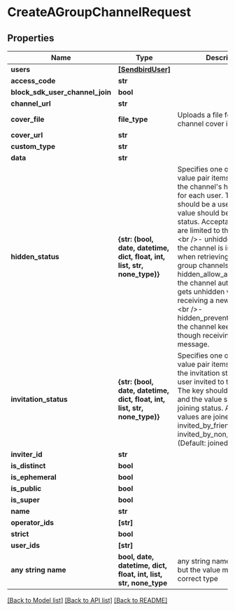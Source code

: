 # CreateAGroupChannelRequest


## Properties
Name | Type | Description | Notes
------------ | ------------- | ------------- | -------------
**users** | [**[SendbirdUser]**](SendbirdUser.md) |  | 
**access_code** | **str** |  | [optional] 
**block_sdk_user_channel_join** | **bool** |  | [optional] 
**channel_url** | **str** |  | [optional] 
**cover_file** | **file_type** | Uploads a file for the channel cover image. | [optional] 
**cover_url** | **str** |  | [optional] 
**custom_type** | **str** |  | [optional] 
**data** | **str** |  | [optional] 
**hidden_status** | **{str: (bool, date, datetime, dict, float, int, list, str, none_type)}** | Specifies one or more key-value pair items which set the channel&#39;s hidden status for each user. The key should be a user_id and the value should be their hidden status. Acceptable values are limited to the following:&lt;br /&gt;- unhidden (default): the channel is included in when retrieving a list of group channels.&lt;br /&gt;- hidden_allow_auto_unhide: the channel automatically gets unhidden when receiving a new message.&lt;br /&gt;- hidden_prevent_auto_unhide: the channel keeps hidden though receiving a new message. | [optional] 
**invitation_status** | **{str: (bool, date, datetime, dict, float, int, list, str, none_type)}** | Specifies one or more key-value pair items which set the invitation status of each user invited to the channel. The key should be a user_id and the value should be their joining status. Acceptable values are joined, invited_by_friend, and invited_by_non_friend. (Default: joined) | [optional] 
**inviter_id** | **str** |  | [optional] 
**is_distinct** | **bool** |  | [optional] 
**is_ephemeral** | **bool** |  | [optional] 
**is_public** | **bool** |  | [optional] 
**is_super** | **bool** |  | [optional] 
**name** | **str** |  | [optional] 
**operator_ids** | **[str]** |  | [optional] 
**strict** | **bool** |  | [optional] 
**user_ids** | **[str]** |  | [optional] 
**any string name** | **bool, date, datetime, dict, float, int, list, str, none_type** | any string name can be used but the value must be the correct type | [optional]

[[Back to Model list]](../README.md#documentation-for-models) [[Back to API list]](../README.md#documentation-for-api-endpoints) [[Back to README]](../README.md)


